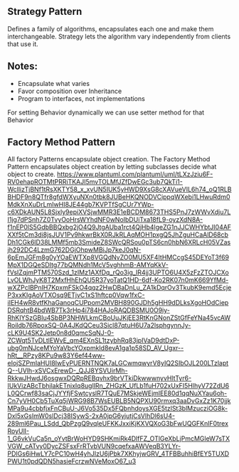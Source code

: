 **Strategy Pattern**
------------------
Defines a family of algorithms, encapsulates each one and make them interchangeable. Strategy lets the algorithm vary independently from clients that use it.

Notes:
-----
- Encapsulate what varies
- Favor composition over Inheritance
- Program to interfaces, not implementations

For setting Behavior dynamically we can use setter method for that Behavior


**Factory Method Pattern**
--------------------------
All factory Patterns encapsulate object creation. The Factory Method Pattern encapsulates object
creation by letting subclasses decide what object to create.
https://www.plantuml.com/plantuml/uml/tLXzJziu6F-RV0ehapROTMtPRRiTKAJI5mvTOLMfJZfDwEGc3ub7QkTi1-WcllizTjBNf1tRsXKTY58_x_xvUN5IUK5yHWD9XsG8cXAVueVIL6h74_oQ1RLBBHDF9n8QTfr8gfdWXyuNXn0tbk8JUBeHKQNODVCippqWXebi1LHwuRdm0MdkXnXuDrLmIwHI8JE44gb7KVPTfSgCUr7YWp-c6XDkAUN5L8Sjxly9epiXVSjwMMR3E1eBCDM8673THS5PnJ7zWWvXdju7LI1jg7dPSnh7Z0TvyOoHrsWYhdNF0wNoIbDUiTxa18fL9-oyzXdN8A-f1nEP0lS5GdbBBQxbg2jO4Q9JtgAUba1rct4QjHb4lgeZG1nJJCWHYbtJI04AFXXf5tCm3di8jsJUV1Pv9hkwrBkX0RJkRLAqMOH1pxgQ5JhZguHCaAlD68cbDh1CGk6lD38LMMf5mb3SmideZ8SWcQRSou0pTS6cn0hbN6XRLcH05VZasjh292DC4LzmG762DGjOhpwMBiJp7keJ0qN-6pEmJGFm8g0yYOaEWTXp8VGQdNvZO0MU5XF4ItHMCcgS45DEYoT3f69MpX1DGQeSDItg77bQMNdh1McV5vghhmB-AMYqKkV-fVsIZqjmPTM570Szd_1zIMz1AXfDq_rQo3ig_IR4jj3UPTO6U4X5zFzZTOJCXoLvOLWhJyK8T2MxfHhEhQU5R37yoTatQ1HD-6df-Ko2RK07n0mK669YfMd-wXZPcIBPnIH7KpxmFSkO4qqz2HwDBaDnLu_ZA1kDqrOv3TkubK9emd5EcjeP3xxKIgAoVTXOsq9ETjvC1xS1hftcp0Vqw1fxC-iIEH4wR8vtfKhaGanoqCUPpom2MVBH890GJDh5gHH9dDLksXgoHOdCiepDSRqhtB4bdWB7Tk3rHp4i784HAJoRAQDBSMU0O9iy-RhKIYSzGBIu4SbBP3NHWLkmCBoUuJKjEE3RtKnGNonZStGfFeYNa45vcAWRoildb76RpoxSQ-0A4JKdQCeu3Sicl87qtuH6U7a2lsphgynnJy-cLK9U4SK2Jetp0n8d0qmcSqNJ-0-ZCWqt5TvDLtlEWvE_qm4EXnSL1tzybhRq83jpIVaD9dtDxP-ubg0mNJceMYoYaVbcYOxpmkId8evA1ga1p58SD_AV_Ugxr--hRt__RPzy8KPu9w83Y6ef44ww-eIojSZPmIaHUI8IwEyPUERNTNQK7aLGCwmqwyrV8yIQ2SIbOJL200LTzlaptQ--UVlh-xSVCxErewD-_QJJ8YSVUirMh-RkkwJHwdJ6osgwxDQRpREBqvhx9brVTkiDkwwwnyvHltTyr6-IUkVizABcTbhjlakETnjxIq8uglIRn_ZHGzK_UfLb1fuH702xUxFI5HlhyV72ZdU6L0QCrwf83saCjJYYfjFSwtcyslR7TQuE7MSkjeWEjmlEE80d1qqNuXYau6oh-Cn7yVH0Cb5TuXq5jWRG98B7WsEUBLB5NQPXU90rmxq3aaDvGxZz1K70jjkMPa9u4cbbfjxFnCBuU-J6Vo535Dx5FQbnhdoysXGE5tzlSt3blMzucziOG8k-Dxl5xGsImW0slDcj38ISywS-2xA0jpG6yjutjCsVlhDl6sU4-289ml6Pau_LSdd_QbPzgQ9vqleUFKKJxxiKjKXVQXoG3bFwUQGFKnlF0trexRoyUlI-1_G6vkVuCa5n_oYvtBrWoHYD9SHKmiRk4DlfFZ_OTlGeXbLjPmcMGleW7sTXVGW_cATvy0DycZSFsxFrRTvbVUN9cqefxaAWVeqB3YLYr-PDIGs6iHwLY7cPC10wH4yhJIzU6jPbk7XKhyjwGRV_4TFBBuhhiBfEY5TUXDPWU1t0pdQDN5hasieFcrzwNVeMoxO67_u3